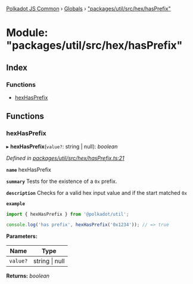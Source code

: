 [Polkadot JS Common](../README.md) › [Globals](../globals.md) › ["packages/util/src/hex/hasPrefix"](_packages_util_src_hex_hasprefix_.md)

# Module: "packages/util/src/hex/hasPrefix"

## Index

### Functions

* [hexHasPrefix](_packages_util_src_hex_hasprefix_.md#hexhasprefix)

## Functions

###  hexHasPrefix

▸ **hexHasPrefix**(`value?`: string | null): *boolean*

*Defined in [packages/util/src/hex/hasPrefix.ts:21](https://github.com/polkadot-js/common/blob/0a6bd414/packages/util/src/hex/hasPrefix.ts#L21)*

**`name`** hexHasPrefix

**`summary`** Tests for the existence of a `0x` prefix.

**`description`** 
Checks for a valid hex input value and if the start matched `0x`

**`example`** 
<BR>

```javascript
import { hexHasPrefix } from '@polkadot/util';

console.log('has prefix', hexHasPrefix('0x1234')); // => true
```

**Parameters:**

Name | Type |
------ | ------ |
`value?` | string &#124; null |

**Returns:** *boolean*
